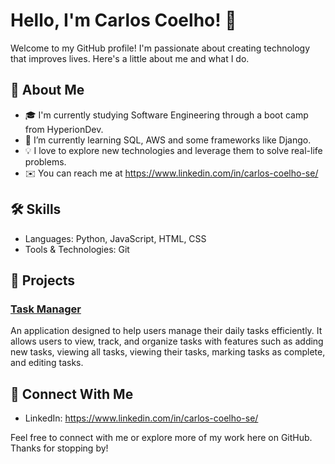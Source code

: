 # Hello, I'm Carlos Coelho! 👋

Welcome to my GitHub profile! I'm passionate about creating technology that improves lives. Here's a little about me and what I do.

## 🚀 About Me
- 🎓 I'm currently studying Software Engineering through a boot camp from HyperionDev.
- 🌱 I’m currently learning SQL, AWS and some frameworks like Django.
- 💡 I love to explore new technologies and leverage them to solve real-life problems.
- ✉️ You can reach me at https://www.linkedin.com/in/carlos-coelho-se/

## 🛠️ Skills
- Languages: Python, JavaScript, HTML, CSS
- Tools & Technologies: Git

## 🔭 Projects

### [Task Manager](https://github.com/coelhoo7/finalCapstone/tree/master)
An application designed to help users manage their daily tasks efficiently. 
It allows users to view, track, and organize tasks with features such as adding new tasks, viewing all tasks, viewing their tasks, marking tasks as complete, and editing tasks.



## 🤝 Connect With Me
- LinkedIn: https://www.linkedin.com/in/carlos-coelho-se/


Feel free to connect with me or explore more of my work here on GitHub. Thanks for stopping by!

